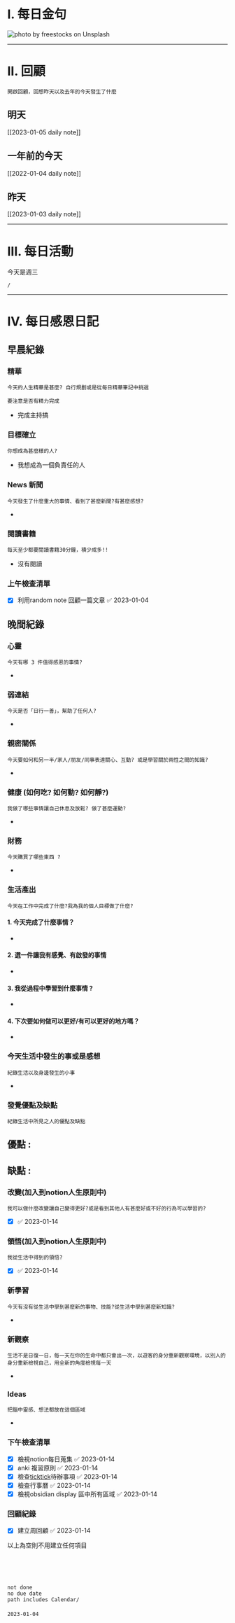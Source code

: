 # I. 每日金句
![photo by freestocks on Unsplash](https://images.unsplash.com/photo-1670942298778-733696b582be?crop=entropy&cs=tinysrgb&fm=jpg&ixid=MnwzNjM5Nzd8MHwxfHJhbmRvbXx8fHx8fHx8fDE2NzI3OTIzOTI&ixlib=rb-4.0.3&q=80&w=1920&h=1080) 

---

# II. 回顧
```note-brown
開啟回顧，回想昨天以及去年的今天發生了什麼
```

## 明天
[[2023-01-05 daily note]]

## 一年前的今天
[[2022-01-04 daily note]]

## 昨天
[[2023-01-03 daily note]] 


---
# III. 每日活動
今天是週三
```ActivityHistory
/

```

---
# IV. 每日感恩日記
## 早晨紀錄
### 精華
```note-brown
今天的人生精華是甚麼? 自行規劃或是從每日精華筆記中挑選
```
```note-red
要注意是否有精力完成
```
- 完成主持搞

### 目標確立
```note-brown
你想成為甚麼樣的人?
```
- 我想成為一個負責任的人

### News 新聞
```note-brown
今天發生了什麼重大的事情、看到了甚麼新聞?有甚麼感想?
```
- 

### 閱讀書籍
```note-brown
每天至少都要閱讀書籍30分鐘，積少成多!!
```
- 沒有閱讀

### 上午檢查清單
- [x] 利用random note 回顧一篇文章 ✅ 2023-01-04

## 晚間紀錄
### 心靈
```note-brown
今天有哪 3 件值得感恩的事情?
```
- 

### 弱連結
```note-brown
今天是否「日行一善」，幫助了任何人?
```
- 

### 親密關係
```note-brown
今天要如何和另一半/家人/朋友/同事表達關心、互動? 或是學習關於兩性之間的知識?
```
- 

### 健康 (如何吃? 如何動? 如何靜?)
```note-brown
我做了哪些事情讓自己休息及放鬆? 做了甚麼運動?
```
- 

### 財務
```note-brown
今天購買了哪些東西 ?
```
- 

### 生活產出
```note-brown
今天在工作中完成了什麼?我為我的個人目標做了什麼?
```
#### 1. 今天完成了什麼事情？ 
- 

#### 2. 選一件讓我有感覺、有啟發的事情 
- 

#### 3. 我從過程中學習到什麼事情 ? 
- 

#### 4. 下次要如何做可以更好/有可以更好的地方嗎？
- 

### 今天生活中發生的事或是感想
```note-brown
紀錄生活以及身邊發生的小事
```
- 

### 發覺優點及缺點
```note-brown
紀錄生活中所見之人的優點及缺點
```
優點 : 
- 

缺點 : 
- 

### 改變(加入到notion人生原則中)
```note-brown
我可以做什麼改變讓自己變得更好?或是看到其他人有甚麼好或不好的行為可以學習的?
```
- [x]  ✅ 2023-01-14

### 領悟(加入到notion人生原則中)
```note-brown
我從生活中得到的領悟?
```
- [x]  ✅ 2023-01-14

### 新學習
```note-brown
今天有沒有從生活中學到甚麼新的事物、技能?從生活中學到甚麼新知識?
```
- 

### 新觀察
```note-brown
生活不是日復一日，每一天在你的生命中都只會出一次，以遊客的身分重新觀察環境，以別人的身分重新檢視自己，用全新的角度檢視每一天
```
- 

### Ideas
```note-brown
把腦中靈感、想法都放在這個區域
```
- 

### 下午檢查清單
- [x] 檢視notion每日蒐集 ✅ 2023-01-14
- [x] anki 複習原則 ✅ 2023-01-14
- [x] 檢查[ticktick](obsidian://open?vault=zettelkasten&file=ticktick)待辦事項 ✅ 2023-01-14
- [x] 檢查行事曆 ✅ 2023-01-14
- [x] 檢視obsidian display 區中所有區域 ✅ 2023-01-14

### 回顧紀錄


- [x] 建立周回顧 ✅ 2023-01-14

以上為空則不用建立任何項目


###  
```
 
```

###  
#### 
```

```
#### 
```
not done
no due date
path includes Calendar/

```

#### 

```
2023-01-04
```

